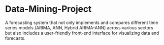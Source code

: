 # Data-Mining-Project
A forecasting system that not only implements and compares different time series  models (ARIMA, ANN, Hybrid ARIMA-ANN) across various sectors but also includes a user-friendly front-end interface for visualizing data and forecasts.
